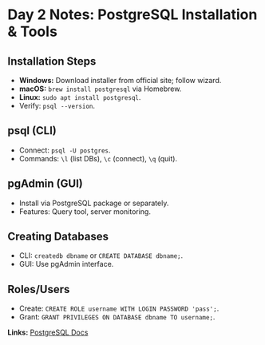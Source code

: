 # Day 2 Notes: PostgreSQL Installation & Tools

## Installation Steps
- **Windows:** Download installer from official site; follow wizard.
- **macOS:** `brew install postgresql` via Homebrew.
- **Linux:** `sudo apt install postgresql`.
- Verify: `psql --version`.

## psql (CLI)
- Connect: `psql -U postgres`.
- Commands: `\l` (list DBs), `\c` (connect), `\q` (quit).

## pgAdmin (GUI)
- Install via PostgreSQL package or separately.
- Features: Query tool, server monitoring.

## Creating Databases
- CLI: `createdb dbname` or `CREATE DATABASE dbname;`.
- GUI: Use pgAdmin interface.

## Roles/Users
- Create: `CREATE ROLE username WITH LOGIN PASSWORD 'pass';`.
- Grant: `GRANT PRIVILEGES ON DATABASE dbname TO username;`.

**Links:** [PostgreSQL Docs](https://www.postgresql.org/docs/)
